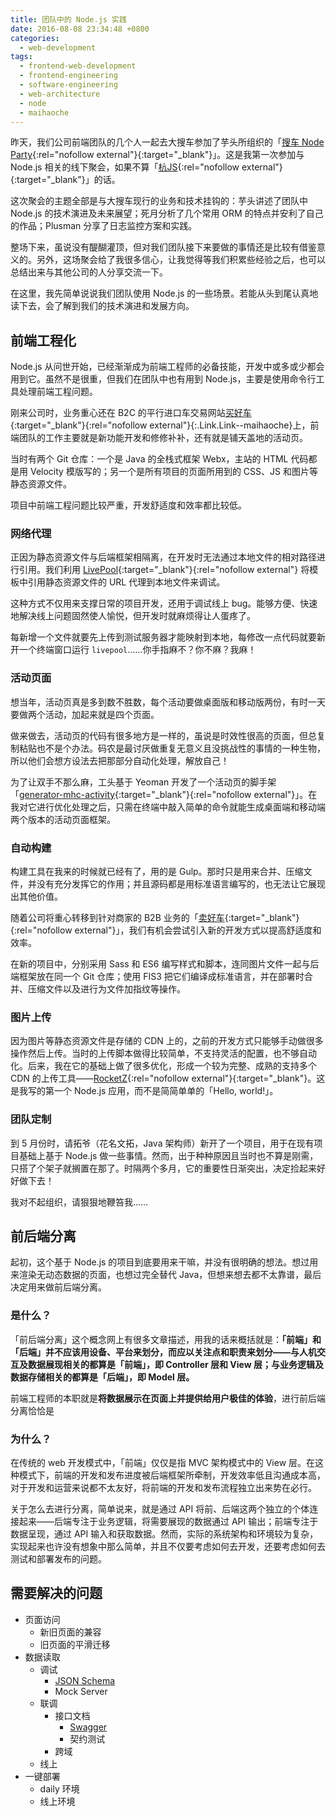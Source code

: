 ```yaml
---
title: 团队中的 Node.js 实践
date: 2016-08-08 23:34:48 +0800
categories:
  - web-development
tags:
  - frontend-web-development
  - frontend-engineering
  - software-engineering
  - web-architecture
  - node
  - maihaoche
---
```


昨天，我们公司前端团队的几个人一起去大搜车参加了芋头所组织的「[搜车 Node Party](http://www.bagevent.com/event/164574){:rel="nofollow external"}{:target="_blank"}」。这是我第一次参加与 Node.js 相关的线下聚会，如果不算「[杭JS](http://2014.jsconf.cn){:rel="nofollow external"}{:target="_blank"}」的话。

这次聚会的主题全部是与大搜车现行的业务和技术挂钩的：芋头讲述了团队中 Node.js 的技术演进及未来展望；死月分析了几个常用 ORM 的特点并安利了自己的作品；Plusman 分享了日志监控方案和实践。

整场下来，虽说没有醍醐灌顶，但对我们团队接下来要做的事情还是比较有借鉴意义的。另外，这场聚会给了我很多信心，让我觉得等我们积累些经验之后，也可以总结出来与其他公司的人分享交流一下。

在这里，我先简单说说我们团队使用 Node.js 的一些场景。若能从头到尾认真地读下去，会了解到我们的技术演进和发展方向。

## 前端工程化

Node.js 从问世开始，已经渐渐成为前端工程师的必备技能，开发中或多或少都会用到它。虽然不是很重，但我们在团队中也有用到 Node.js，主要是使用命令行工具处理前端工程问题。

刚来公司时，业务重心还在 B2C 的平行进口车交易网站[买好车](https://www.maihaoche.com){:target="_blank"}{:rel="nofollow external"}{:.Link.Link--maihaoche}上，前端团队的工作主要就是新功能开发和修修补补，还有就是铺天盖地的活动页。

当时有两个 Git 仓库：一个是 Java 的全栈式框架 Webx，主站的 HTML 代码都是用 Velocity 模版写的；另一个是所有项目的页面所用到的 CSS、JS 和图片等静态资源文件。

项目中前端工程问题比较严重，开发舒适度和效率都比较低。

### 网络代理

正因为静态资源文件与后端框架相隔离，在开发时无法通过本地文件的相对路径进行引用。我们利用 [LivePool](https://github.com/rehorn/livepool){:target="_blank"}{:rel="nofollow external"} 将模板中引用静态资源文件的 URL 代理到本地文件来调试。

这种方式不仅用来支撑日常的项目开发，还用于调试线上 bug。能够方便、快速地解决线上问题固然使人愉悦，但开发时就麻烦得让人蛋疼了。

每新增一个文件就要先上传到测试服务器才能映射到本地，每修改一点代码就要新开一个终端窗口运行 `livepool`……你手指麻不？你不麻？我麻！

### 活动页面

想当年，活动页真是多到数不胜数，每个活动要做桌面版和移动版两份，有时一天要做两个活动，加起来就是四个页面。

做来做去，活动页的代码有很多地方是一样的，虽说是时效性很高的页面，但总复制粘贴也不是个办法。码农是最讨厌做重复无意义且没挑战性的事情的一种生物，所以他们会想方设法去把那部分自动化处理，解放自己！

为了让双手不那么麻，工头基于 Yeoman 开发了一个活动页的脚手架「[generator-mhc-activity](https://github.com/maihaoche/generator-mhc-activity){:target="_blank"}{:rel="nofollow external"}」。在我对它进行优化处理之后，只需在终端中敲入简单的命令就能生成桌面端和移动端两个版本的活动页面框架。

### 自动构建

构建工具在我来的时候就已经有了，用的是 Gulp。那时只是用来合并、压缩文件，并没有充分发挥它的作用；并且源码都是用标准语言编写的，也无法让它展现出其他价值。

随着公司将重心转移到针对商家的 B2B 业务的「[卖好车](https://b.maihaoche.com){:target="_blank"}{:rel="nofollow external"}」，我们有机会尝试引入新的开发方式以提高舒适度和效率。

在新的项目中，分别采用 Sass 和 ES6 编写样式和脚本，连同图片文件一起与后端框架放在同一个 Git 仓库；使用 FIS3 把它们编译成标准语言，并在部署时合并、压缩文件以及进行为文件加指纹等操作。

### 图片上传

因为图片等静态资源文件是存储的 CDN 上的，之前的开发方式只能够手动做很多操作然后上传。当时的上传脚本做得比较简单，不支持灵活的配置，也不够自动化。后来，我在它的基础上做了很多优化，形成一个较为完整、成熟的支持多个 CDN 的上传工具——[RocketZ](https://github.com/ourai/rocketz){:rel="nofollow external"}{:target="_blank"}。这是我写的第一个 Node.js 应用，而不是简简单单的「Hello, world!」。

### 团队定制

到 5 月份时，请拓爷（花名文拓，Java 架构师）新开了一个项目，用于在现有项目基础上基于 Node.js 做一些事情。然而，出于种种原因且当时也不算是刚需，只搭了个架子就搁置在那了。时隔两个多月，它的重要性日渐突出，决定捡起来好好做下去！

我对不起组织，请狠狠地鞭笞我……

## 前后端分离

起初，这个基于 Node.js 的项目到底要用来干嘛，并没有很明确的想法。想过用来渲染无动态数据的页面，也想过完全替代 Java，但想来想去都不太靠谱，最后决定用来做前后端分离。

### 是什么？

「前后端分离」这个概念网上有很多文章描述，用我的话来概括就是：**「前端」和「后端」并不应该用设备、平台来划分，而应以关注点和职责来划分——与人机交互及数据展现相关的都算是「前端」，即 Controller 层和 View 层；与业务逻辑及数据存储相关的都算是「后端」，即 Model 层。**

前端工程师的本职就是**将数据展示在页面上并提供给用户极佳的体验**，进行前后端分离恰恰是

### 为什么？

在传统的 web 开发模式中，「前端」仅仅是指 MVC 架构模式中的 View 层。在这种模式下，前端的开发和发布进度被后端框架所牵制，开发效率低且沟通成本高，对于开发和运营来说都不太友好，将前端的开发和发布流程独立出来势在必行。

关于怎么去进行分离，简单说来，就是通过 API 将前、后端这两个独立的个体连接起来——后端专注于业务逻辑，将需要展现的数据通过 API 输出；前端专注于数据呈现，通过 API 输入和获取数据。然而，实际的系统架构和环境较为复杂，实现起来也许没有想象中那么简单，并且不仅要考虑如何去开发，还要考虑如何去测试和部署发布的问题。

## 需要解决的问题

* 页面访问
    * 新旧页面的兼容
    * 旧页面的平滑迁移
* 数据读取
    * 调试
        * [JSON Schema](http://json-schema.org)
        * Mock Server
    * 联调
        * 接口文档
            * [Swagger](http://www.cnblogs.com/whitewolf/p/4686154.html)
            * 契约测试
        * 跨域
    * 线上
* 一键部署
    * daily 环境
    * 线上环境    